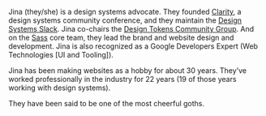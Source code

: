 Jina (they/she) is a design systems advocate. They founded [Clarity][], a design systems community conference, and they maintain the [Design Systems Slack][]. Jina co-chairs the [Design Tokens Community Group][]. And on the [Sass][] core team, they lead the brand and website design and development. Jina is also recognized as a Google Developers Expert (Web Technologies [UI and Tooling]).

Jina has been making websites as a hobby for about 30 years. They’ve worked professionally in the industry for 22 years (19 of those years working with design systems).

They have been said to be one of the most cheerful goths.

[clarity]: https://www.clarityconf.com/
[design systems slack]: http://slack.design.systems/
[design tokens community group]: https://www.designtokens.org/
[sass]: https://sass-lang.com/
